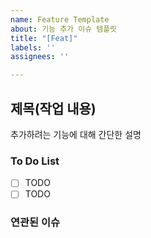 ```yaml
---
name: Feature Template
about: 기능 추가 이슈 템플릿
title: "[Feat]"
labels: ''
assignees: ''

---
```


## 제목(작업 내용)

추가하려는 기능에 대해 간단한 설명

### To Do List
- [ ]  TODO
- [ ]  TODO

### 연관된 이슈
